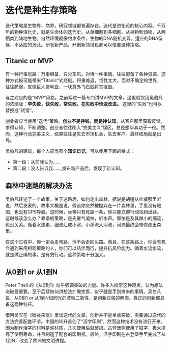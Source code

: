 # 迭代是种生存策略

迭代策略是生物界，商界，研究领域都普遍存在。迭代是进化论的核心内容。千万年的物种演化史，就是生命体的迭代史。从单细胞到多细胞，从植物到动物，从两栖类到陆地生物。自然环境就像约束条件，生物的DNA随机变异，适应的DNA留存，不适应的淘汰。研发新产品，开创新领域也都可以借鉴这种策略。

## Titanic or MVP

有一种行事思路：万事俱备，只欠东风。对待一件事情，往往配备了各种资源，这种方式极可能带来“Titanic”式悲剧。积重难返，惯性太大，面对不确定的世界，往往脆弱，就像巨人哥利亚，一块意外飞石就将其摧毁。

与之对应的是“MVP”风格。之前写过一篇专门讲MVP的文章。这里就饮用吴伯凡的浓缩版：**早失败，快失败，常失败，在失败中快速改进。** 这里的“失败”也可以替换成“试错”。

创业者应当使用“迭代”策略。**创业不是挣钱，而是挣认知**，从客户那里获取反馈，求得认知，不断调整。创业者往往陷入“完美主义”误区，总是想毕其功于一役。然而，这种行动完美主义，结果往往是失去市场机会，失去客户。最终结局就是出局。

吴伯凡的建议，每个人应当有个**知识日记**。可以使用下面的格式：

- 第一段：从前我认为......
- 第二段：没人告诉我......,发布新产品后，发现了新认知。

## 森林中迷路的解决办法

吴伯凡转述了一个故事，关于迷路后，如何走出森林。据说是胡适从杜威那里听说，然后发表的。故事大概是说，假设你突然被抛弃在一片森林里，手里没有地图，也没有GPS导航。这时候，坐等只有死路一条，你只能立即行动找到出路。这时候该怎么办？靠谱的策略，是先屏气凝神，听水声。哪怕是及其微小的细流，也没关系。循着水流走，细流汇成小溪，小溪流入河流，河流最终会带你走出森里。

在这个过程中，你一定会走弯路，但不会走回头路。而且，在这条路上，你会有机会遇到采用相同策略的人，你们可以结伴而行，提升抗风险能力。循着水流水流，就是做正确的事，是有效行动。这种策略十分强大。

## 从0到1 or 从1到N

Peter Theil 的《从0到1》似乎强调突破的力量。许多人推崇这种观点，认为想法突破最重要。至于后续如何讲想法扩展完善，似乎就是手到擒来的事情。吴伯凡说，从0到1 or 从1到N如同光的波粒二象性，是创新过程的两面。真正的创新都具备这两种特征。

借用吴军在《硅谷来信》里谈迭代的文章，创新并不是单点突破，需要通过迭代的方法完善配套环节。中国的毕升首创了“活字印刷”，然而这种技术没有流行开来。因为制作活字的材料是泥材质，几次使用后就破损。古登堡则使用了铅字，极大提高了使用寿命，并且制造了配套的印刷机。最终，活字印刷在古登堡手里完成了从1到N，改变了欧洲的文明进程。

